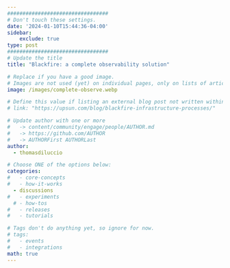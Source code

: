 ```yaml
---
#################################
# Don't touch these settings.
date: '2024-01-10T15:44:36-04:00'
sidebar:
    exclude: true
type: post
#################################
# Update the title
title: "Blackfire: a complete observability solution"

# Replace if you have a good image. 
# Images are not used (yet) on individual pages, only on lists of articles.
image: /images/complete-observe.webp

# Define this value if listing an external blog post not written within this site.
# link: "https://upsun.com/blog/blackfire-infrastructure-processes/"

# Update author with one or more
#   -> content/community/engage/people/AUTHOR.md
#   -> https://github.com/AUTHOR
#   -> AUTHORFirst AUTHORLast
author:
  - thomasdiluccio

# Choose ONE of the options below:
categories:
#   - core-concepts
#   - how-it-works
  - discussions
#   - experiments
  # - how-tos
#   - releases
#   - tutorials

# Tags don't do anything yet, so ignore for now.
# tags:
#   - events
#   - integrations
math: true
---
```

